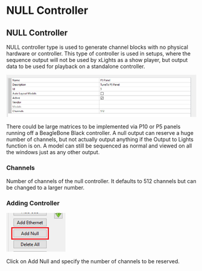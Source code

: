 # NULL Controller

## NULL Controller

NULL controller type is used to generate channel blocks with no physical hardware or controller. This type of controller is used in setups, where the sequence output will not be used by xLights as a show player, but output data to be used for playback on a standalone controller.

![](<../../../.gitbook/assets/image (162).png>)

There could be large matrices to be implemented via P10 or P5 panels running off a BeagleBone Black controller. A null output can reserve a huge number of channels, but not actually output anything if the Output to Lights function is on. A model can still be sequenced as normal and viewed on all the windows just as any other output.

### Channels

Number of channels of the null controller. It defaults to 512 channels but can be changed to a larger number.

### Adding Controller

![](<../../../.gitbook/assets/image (182).png>)

Click on Add Null and specify the number of channels to be reserved.&#x20;
